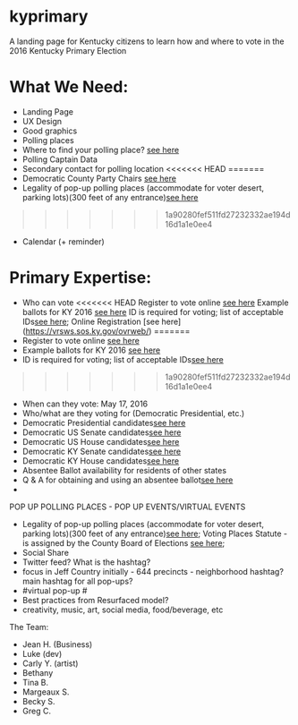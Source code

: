 # kyprimary
A landing page for Kentucky citizens to learn how and where to vote in the 2016 Kentucky Primary Election

# What We Need:

* Landing Page
* UX Design
* Good graphics
* Polling places
*   Where to find your polling place? [see here](https://vrsws.sos.ky.gov/vic/)
* Polling Captain Data
* Secondary contact for polling location
<<<<<<< HEAD
=======
*   Democratic County Party Chairs [see here](http://kydemocrat.com/county_parties)
* Legality of pop-up polling places (accommodate for voter desert, parking lots)(300 feet of any entrance)[see here](https://www.supportthevoter.gov/files/2013/12/state-laws-polling-place-electioneering-102912.pdf)
>>>>>>> 1a90280fef511fd27232332ae194d16d1a1e0ee4
* Calendar (+ reminder)


# Primary Expertise:
* Who can vote
<<<<<<< HEAD
    Register to vote online [see here](https://vrsws.sos.ky.gov/ovrweb/)
    Example ballots for KY 2016 [see here](http://apps.sos.ky.gov/electionballots/)
    ID is required for voting; list of acceptable IDs[see here](https://www.usvotefoundation.org/vote/sviddomestic.htm?submission=true&stateId=20); Online Registration [see here] (https://vrsws.sos.ky.gov/ovrweb/)
=======
*    Register to vote online [see here](https://vrsws.sos.ky.gov/ovrweb/)
*    Example ballots for KY 2016 [see here](http://apps.sos.ky.gov/electionballots/)
*    ID is required for voting; list of acceptable IDs[see here](https://www.usvotefoundation.org/vote/sviddomestic.htm?submission=true&stateId=20)
>>>>>>> 1a90280fef511fd27232332ae194d16d1a1e0ee4
* When can they vote: May 17, 2016
* Who/what are they voting for (Democratic Presidential, etc.)
*   Democratic Presidential candidates[see here](https://ballotpedia.org/Presidential_election_in_Kentucky,_2016)
*   Democratic US Senate candidates[see here](https://ballotpedia.org/United_States_Senate_election_in_Kentucky,_2016)
*   Democratic US House candidates[see here](https://ballotpedia.org/United_States_House_of_Representatives_elections_in_Kentucky,_2016)
*   Democratic KY Senate candidates[see here](https://ballotpedia.org/Kentucky_State_Senate_elections,_2016)
*   Democratic KY House candidates[see here](https://ballotpedia.org/Kentucky_House_of_Representatives_elections,_2016)
* Absentee Ballot availability for residents of other states
* Q & A for obtaining and using an absentee ballot[see here](http://elect.ky.gov/voterinfo/pages/absenteevoterinformation.aspx)
* 

POP UP POLLING PLACES - POP UP EVENTS/VIRTUAL EVENTS
* Legality of pop-up polling places (accommodate for voter desert, parking lots)(300 feet of any entrance)[see here](https://www.supportthevoter.gov/files/2013/12/state-laws-polling-place-electioneering-102912.pdf); Voting Places Statute - is assigned by the County Board of Elections [see here](http://www.lrc.ky.gov/Statutes/statute.aspx?id=27364); 
* Social Share
* Twitter feed? What is the hashtag?
*   focus in Jeff Country initially - 644 precincts - neighborhood hashtag? main hashtag for all pop-ups? 
*   #virtual pop-up #
* Best practices from Resurfaced model?
*   creativity, music, art, social media, food/beverage, etc 

The Team:
* Jean H. (Business)
* Luke (dev)
* Carly Y. (artist)
* Bethany
* Tina B.
* Margeaux S.
* Becky S.
* Greg C.
